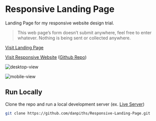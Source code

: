 # Responsive Landing Page

Landing Page for my responsive website design trial.
> This web page’s form doesn’t submit anywhere, feel free to enter whatever. Nothing is being sent or collected anywhere. 

[Visit Landing Page](https://danpiths.github.io/Responsive-Landing-Page/)

[Visit Responsive Website](https://danpiths.github.io/Responsive-Gaming-Blog/) ([Github Repo](https://github.com/danpiths/Responsive-Gaming-Blog))

![desktop-view](https://github.com/danpiths/Responsive-Landing-Page/assets/85949566/ee42b939-b43e-4785-8888-6cbcc1e1e25b)

![mobile-view](https://github.com/danpiths/Responsive-Landing-Page/assets/85949566/ae7aa4e9-539e-4738-a518-7188f9ea93aa)

## Run Locally

Clone the repo and run a local development server (ex. [Live Server](https://marketplace.visualstudio.com/items?itemName=ritwickdey.LiveServer))

```bash
git clone https://github.com/danpiths/Responsive-Landing-Page.git
```
